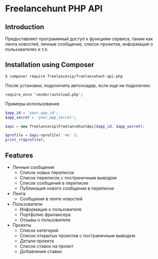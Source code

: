 # Freelancehunt PHP API

## Introduction
Предоставляет программный доступ к функциям сервиса, таким как лента новостей, личные сообщение, список проектов, информация о пользователях и т.п. 
## Installation using Composer
```
$ composer require freelancevip/freelancehunt-api-php
```
После установки, подключить автолоадер, если еще не подключен:
```
require_once 'vendor/autoload.php';
```
Примеры использования:
```php
$app_id = 'your_app_id';
$app_secret = 'your_app_secret';

$api = new freelancevip\FreelancehuntApi($app_id, $app_secret);

$profile = $api->profile( 'me' );
print_r($profile);
```
## Features
* Личные сообщения
    * Список новых переписок
    * Список переписок с постраничным выводом
    * Список сообщений в переписке
    * Публикация нового сообщения в переписке
* Лента
    * Сообщения в ленте новостей
* Пользователи
    * Информация о пользователе
    * Портфолио фрилансера
    * Отзывы о пользователе
* Проекты
    * Список категорий
    * Список открытых проектов с постраничным выводом
    * Детали проекта
    * Список ставок на проект
    * Добавление ставки